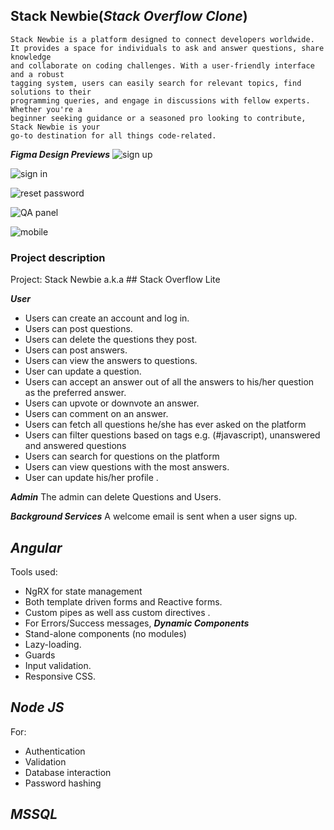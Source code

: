 ## Stack Newbie(***Stack Overflow Clone***)
    Stack Newbie is a platform designed to connect developers worldwide. 
    It provides a space for individuals to ask and answer questions, share knowledge
    and collaborate on coding challenges. With a user-friendly interface and a robust 
    tagging system, users can easily search for relevant topics, find solutions to their 
    programming queries, and engage in discussions with fellow experts. Whether you're a 
    beginner seeking guidance or a seasoned pro looking to contribute, Stack Newbie is your 
    go-to destination for all things code-related. 

***Figma Design Previews***
![sign up](https://github.com/projectfinalaudio/stackoverflowclone/blob/master/Sign%20Up%20Page.png)

![sign in](https://github.com/projectfinalaudio/stackoverflowclone/blob/master/Sign%20In%20Page.png)

![reset password](https://github.com/projectfinalaudio/stackoverflowclone/blob/master/Reset%20Password%20Page.png)

![QA panel](https://github.com/projectfinalaudio/stackoverflowclone/blob/master/QA%20Panel.png)

![mobile](https://github.com/projectfinalaudio/stackoverflowclone/blob/master/Sign%20Up(mobile%20view).png)

### Project description
Project: Stack Newbie a.k.a ## Stack Overflow Lite  

***User***
* Users can create an account and log in.  
* Users can post questions.  
* Users can delete the questions they post.  
* Users can post answers.  
* Users can view the answers to questions.  
* User can update a question.
* Users can accept an answer out of all the answers to his/her question as the preferred answer.   
* Users can upvote or downvote an answer.  
* Users can comment on an answer.  
* Users can fetch all questions he/she has ever asked on the platform  
* Users can filter questions based on tags e.g. (#javascript), unanswered and answered questions 
* Users can search for questions on the platform  
* Users can view questions with the most answers.  
* User can update his/her profile .

***Admin***
The admin can delete Questions and Users.

***Background Services***
A welcome email is sent when a user signs up.

## ***Angular***
Tools used:
* NgRX for state management 
* Both template driven forms and Reactive forms.
* Custom pipes as well ass custom directives .
* For Errors/Success messages, ***Dynamic Components***
* Stand-alone components (no modules) 
* Lazy-loading. 
* Guards 
* Input validation. 
* Responsive CSS.

## ***Node JS***
For: 
* Authentication
* Validation 
* Database interaction
* Password hashing 

## ***MSSQL***
